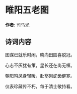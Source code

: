 # 睢阳五老图

**作者**: 司马光

## 诗词内容

图谋已就乐时闲，晓向田园喜脱冠。

心志不灰犹有策，星长还在尚无桓。

朝阳鸣凤身轻暖，赴壑刚蛇齿健寒。

仪表珍藏传不朽，每于清士敬持看。

